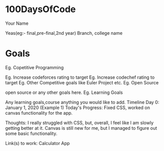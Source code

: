 # 100DaysOfCode

Your Name

Yeas(eg:- final,pre-final,2nd year) Branch, college name

# Goals
Eg. Copetitive Programming

 Eg. Increase codeforces rating to target
 Eg. Increase codechef rating to target
 Eg. Other Competitive goals like Euler Project etc.
Eg. Open Source

 open source or any other goals here.
Eg. Learning Goals

 Any learning goals,course anything you would like to add.
Timeline
Day 0: January 1, 2020 (Example 1)
Today's Progress: Fixed CSS, worked on canvas functionality for the app.

Thoughts: I really struggled with CSS, but, overall, I feel like I am slowly getting better at it. Canvas is still new for me, but I managed to figure out some basic functionality.

Link(s) to work: Calculator App
